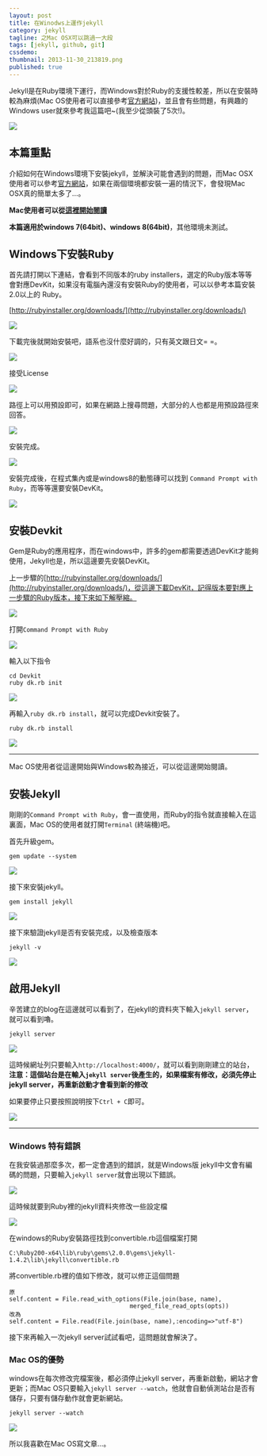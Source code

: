 ```yaml
---
layout: post
title: 在Winodws上運作jekyll
category: jekyll
tagline: 之Mac OSX可以跳過一大段
tags: [jekyll, github, git]
cssdemo: 
thumbnail: 2013-11-30_213819.png
published: true
---
```


Jekyll是在Ruby環境下運行，而Windows對於Ruby的支援性較差，所以在安裝時較為麻煩(Mac OS使用者可以直接參考[官方網站](http://jekyllrb.com/))，並且會有些問題，有興趣的Windows user就來參考我這篇吧~(我至少從頭裝了5次!)。

<!-- more -->
![](/images/2013-11-30_213819.png)

## 本篇重點
介紹如何在Windows環境下安裝jekyll，並解決可能會遇到的問題，而Mac OSX使用者可以參考[官方網站](http://jekyllrb.com/)，如果在兩個環境都安裝一遍的情況下，會發現Mac OSX真的簡單太多了...。

**Mac使用者可以從[這裡開始閱讀](#jekyll)**

**本篇適用於windows 7(64bit)、windows 8(64bit)**，其他環境未測試。

## Windows下安裝Ruby

首先請打開以下連結，會看到不同版本的ruby installers，選定的Ruby版本等等會對應DevKit，如果沒有電腦內還沒有安裝Ruby的使用者，可以以參考本篇安裝2.0以上的 Ruby。

[http://rubyinstaller.org/downloads/](http://rubyinstaller.org/downloads/)

![](/images/2014-01-09_213631.png)

下載完後就開始安裝吧，語系也沒什麼好調的，只有英文跟日文= =。

![](/images/2014-01-09_213711.png)

接受License

![](/images/2014-01-09_213723.png)

路徑上可以用預設即可，如果在網路上搜尋問題，大部分的人也都是用預設路徑來回答。

![](/images/2014-01-09_213732.png)

安裝完成。

![](/images/2014-01-09_213807.png)

安裝完成後，在程式集內或是windows8的動態磚可以找到 `Command Prompt with Ruby`，而等等還要安裝DevKit。

![](/images/2014-01-09_214834.png)

## 安裝Devkit

Gem是Ruby的應用程序，而在windows中，許多的gem都需要透過DevKit才能夠使用，Jekyll也是，所以這邊要先安裝DevKit。

上一步驟的[http://rubyinstaller.org/downloads/](http://rubyinstaller.org/downloads/)，從這邊下載DevKit，記得版本要對應上一步驟的Ruby版本，接下來如下解壓縮。

![](/images/2014-01-09_214322.png)

打開`Command Prompt with Ruby`

![](/images/2014-01-09_214834.png)

輸入以下指令

	cd Devkit
	ruby dk.rb init	

![](/images/2014-01-09_214941.png)

再輸入`ruby dk.rb install`，就可以完成Devkit安裝了。

	ruby dk.rb install

![](/images/2014-01-09_214942.png)

----------

<div id="jekyll"></div>

Mac OS使用者從這邊開始與Windows較為接近，可以從這邊開始閱讀。

## 安裝Jekyll

剛剛的`Command Prompt with Ruby`，會一直使用，而Ruby的指令就直接輸入在這裏面，Mac OS的使用者就打開`Terminal` (終端機)吧。

首先升級gem。

	gem update --system

![](/images/2014-01-09_215200.png)

接下來安裝jekyll。

	gem install jekyll

![](/images/2014-01-09_220027.png)

接下來驗證jekyll是否有安裝完成，以及檢查版本

	jekyll -v

![](/images/2014-01-09_220141.png)

## 啟用Jekyll

辛苦建立的blog在這邊就可以看到了，在jekyll的資料夾下輸入`jekyll server`，就可以看到嚕。

	jekyll server

![](/images/2014-01-12_130029.png)

這時候網址列只要輸入`http://localhost:4000/`，就可以看到剛剛建立的站台，**注意：這個站台是在輸入`jekyll server`後產生的，如果檔案有修改，必須先停止jekyll server，再重新啟動才會看到新的修改**

如果要停止只要按照說明按下`Ctrl + C`即可。

![](/images/2014-01-12_182831.png)

---------

### Windows 特有錯誤

在我安裝過那麼多次，都一定會遇到的錯誤，就是Windows版 jekyll中文會有編碼的問題，只要輸入`jekyll server`就會出現以下錯誤。

![](/images/2014-01-09_220257.png)

這時候就要到Ruby裡的jekyll資料夾修改一些設定檔

![](/images/2014-01-09_220510.png)

在windows的Ruby安裝路徑找到convertible.rb這個檔案打開

	C:\Ruby200-x64\lib\ruby\gems\2.0.0\gems\jekyll-1.4.2\lib\jekyll\convertible.rb

將convertible.rb裡的值如下修改，就可以修正這個問題

	原
	self.content = File.read_with_options(File.join(base, name),
                                      merged_file_read_opts(opts))
	改為
	self.content = File.read(File.join(base, name),:encoding=>"utf-8")

接下來再輸入一次jekyll server試試看吧，這問題就會解決了。

### Mac OS的優勢

windows在每次修改完檔案後，都必須停止jekyll server，再重新啟動，網站才會更新；而Mac OS只要輸入`jekyll server --watch`，他就會自動偵測站台是否有儲存，只要有儲存動作就會更新網站。

	jekyll server --watch

![](/images/2014-01-13-83410.png)

所以我喜歡在Mac OS寫文章...。